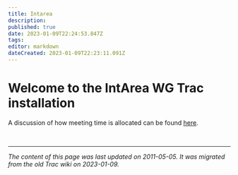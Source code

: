 ```yaml
---
title: Intarea
description: 
published: true
date: 2023-01-09T22:24:53.847Z
tags: 
editor: markdown
dateCreated: 2023-01-09T22:23:11.091Z
---
```


# Welcome to the IntArea WG Trac installation
A discussion of how meeting time is allocated can be found [here](/group/intarea/MeetingTimePrioritization).

&nbsp;
&nbsp;
&nbsp;

---

*The content of this page was last updated on 2011-05-05. It was migrated from the old Trac wiki on 2023-01-09.*